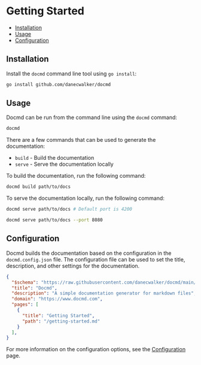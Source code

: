 # Getting Started

- [Installation](#installation)
- [Usage](#usage)
- [Configuration](#configuration)

## Installation

Install the `docmd` command line tool using `go install`:

```bash
go install github.com/danecwalker/docmd
```

## Usage

Docmd can be run from the command line using the `docmd` command:

```bash
docmd
```

There are a few commands that can be used to generate the documentation:

- `build` - Build the documentation
- `serve` - Serve the documentation locally

To build the documentation, run the following command:

```bash
docmd build path/to/docs
```

To serve the documentation locally, run the following command:

```bash
docmd serve path/to/docs # Default port is 4200

docmd serve path/to/docs --port 8080
```

## Configuration

Docmd builds the documentation based on the configuration in the `docmd.config.json` file. The configuration file can be used to set the title, description, and other settings for the documentation.

```json
{
  "$schema": "https://raw.githubusercontent.com/danecwalker/docmd/main/schemas/docmd.schema.json",
  "title": "Docmd",
  "description": "A simple documentation generator for markdown files",
  "domain": "https://www.docmd.com",
  "pages": [
    {
      "title": "Getting Started",
      "path": "/getting-started.md"
    }
  ],
}
```

For more information on the configuration options, see the [Configuration](/configuration/docmd_config_json) page.